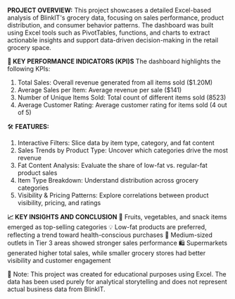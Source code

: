 **PROJECT OVERVIEW:**
This project showcases a detailed Excel-based analysis of BlinkIT's grocery data, focusing on sales performance, product distribution, and consumer behavior patterns. The dashboard was built using Excel tools such as PivotTables, functions, and charts to extract actionable insights and support data-driven decision-making in the retail grocery space.

**🔑 KEY PERFORMANCE INDICATORS (KPI)S**
The dashboard highlights the following KPIs:
1. Total Sales: Overall revenue generated from all items sold ($1.20M)
2. Average Sales per Item: Average revenue per sale ($141)
3. Number of Unique Items Sold: Total count of different items sold (8523)
4. Average Customer Rating: Average customer rating for items sold (4 out of 5)

🛠 **FEATURES:**
1. Interactive Filters: Slice data by item type, category, and fat content
2. Sales Trends by Product Type: Uncover which categories drive the most revenue
3. Fat Content Analysis: Evaluate the share of low-fat vs. regular-fat product sales
4. Item Type Breakdown: Understand distribution across grocery categories
5. Visibility & Pricing Patterns: Explore correlations between product visibility, pricing, and ratings

**📈 KEY INSIGHTS AND CONCLUSION**
🛒 Fruits, vegetables, and snack items emerged as top-selling categories
💡 Low-fat products are preferred, reflecting a trend toward health-conscious purchases
🏪 Medium-sized outlets in Tier 3 areas showed stronger sales performance
🛍️ Supermarkets generated higher total sales, while smaller grocery stores had better visibility and customer engagement


📌 Note: This project was created for educational purposes using Excel. The data has been used purely for analytical storytelling and does not represent actual business data from BlinkIT.
